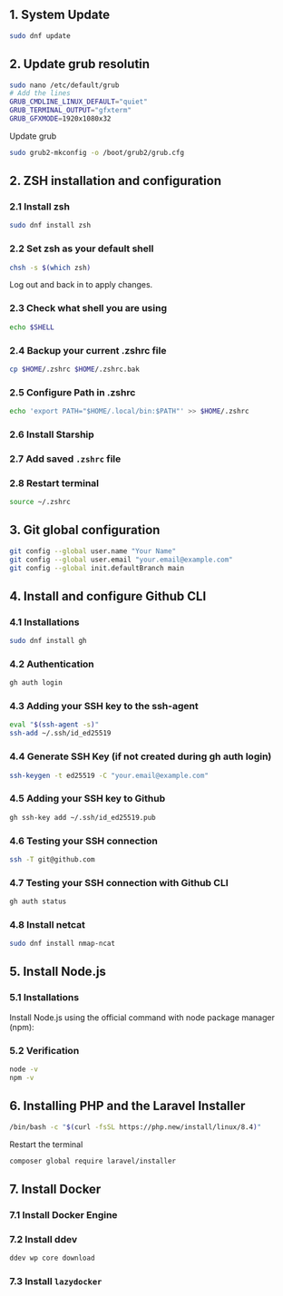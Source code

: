 ## 1. System Update

```bash
sudo dnf update
```
## 2. Update grub resolutin
```bash
sudo nano /etc/default/grub
# Add the lines
GRUB_CMDLINE_LINUX_DEFAULT="quiet"
GRUB_TERMINAL_OUTPUT="gfxterm"
GRUB_GFXMODE=1920x1080x32
```
Update grub
```bash
sudo grub2-mkconfig -o /boot/grub2/grub.cfg
```

## 2. ZSH installation and configuration

### 2.1 Install zsh

```bash
sudo dnf install zsh
```

### 2.2 Set zsh as your default shell

```bash
chsh -s $(which zsh)
```

Log out and back in to apply changes.

### 2.3 Check what shell you are using

```bash
echo $SHELL
```

### 2.4 Backup your current .zshrc file

```bash
cp $HOME/.zshrc $HOME/.zshrc.bak
```

### 2.5 Configure Path in .zshrc

```bash
echo 'export PATH="$HOME/.local/bin:$PATH"' >> $HOME/.zshrc
```

### 2.6 Install Starship

### 2.7 Add saved `.zshrc` file
### 2.8 Restart terminal
```bash
source ~/.zshrc
```

## 3. Git global configuration

```bash
git config --global user.name "Your Name"
git config --global user.email "your.email@example.com"
git config --global init.defaultBranch main
```

## 4. Install and configure Github CLI

### 4.1 Installations

```bash
sudo dnf install gh
```

### 4.2 Authentication

```bash
gh auth login
```

### 4.3 Adding your SSH key to the ssh-agent

```bash
eval "$(ssh-agent -s)"
ssh-add ~/.ssh/id_ed25519
```

### 4.4 Generate SSH Key (if not created during gh auth login)

```bash
ssh-keygen -t ed25519 -C "your.email@example.com"
```

### 4.5 Adding your SSH key to Github

```bash
gh ssh-key add ~/.ssh/id_ed25519.pub
```

### 4.6 Testing your SSH connection

```bash
ssh -T git@github.com
```

### 4.7 Testing your SSH connection with Github CLI

```bash
gh auth status
```

### 4.8 Install netcat

```bash
sudo dnf install nmap-ncat
```

## 5. Install Node.js

### 5.1 Installations

Install Node.js using the official command with node package manager (npm):

### 5.2 Verification

```bash
node -v
npm -v
```

## 6. Installing PHP and the Laravel Installer

```bash
/bin/bash -c "$(curl -fsSL https://php.new/install/linux/8.4)"
```

Restart the terminal

```bash
composer global require laravel/installer
```
## 7. Install Docker
### 7.1 Install Docker Engine
### 7.2 Install ddev
```bash
ddev wp core download
```
### 7.3 Install `lazydocker`
